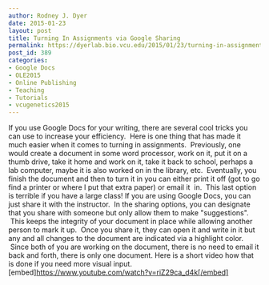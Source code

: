 ```yaml
---
author: Rodney J. Dyer
date: 2015-01-23
layout: post
title: Turning In Assignments via Google Sharing
permalink: https://dyerlab.bio.vcu.edu/2015/01/23/turning-in-assignments-via-google-sharing/index.html
post_id: 389
categories: 
- Google Docs
- OLE2015
- Online Publishing
- Teaching
- Tutorials
- vcugenetics2015
---
```

If you use Google Docs for your writing, there are several cool tricks you can use to increase your efficiency.  Here is one thing that has made it much easier when it comes to turning in assignments.  Previously, one would create a document in some word processor, work on it, put it on a thumb drive, take it home and work on it, take it back to school, perhaps a lab computer, maybe it is also worked on in the library, etc.  Eventually, you finish the document and then to turn it in you can either print it off (got to go find a printer or where I put that extra paper) or email it  in.  This last option is terrible if you have a large class!
If you are using Google Docs, you can just share it with the instructor.  In the sharing options, you can designate that you share with someone but only allow them to make "suggestions".  This keeps the integrity of your document in place while allowing another person to mark it up.  Once you share it, they can open it and write in it but any and all changes to the document are indicated via a highlight color.  Since both of you are working on the document, there is no need to email it back and forth, there is only one document.
Here is a short video how that is done if you need more visual input.
[embed]https://www.youtube.com/watch?v=riZ29ca_d4k[/embed]
